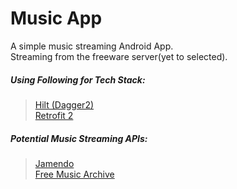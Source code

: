 # Music App
A simple music streaming Android App.
</br>Streaming from the freeware server(yet to selected).

##### Using Following for Tech Stack:
>[Hilt (Dagger2)](https://dagger.dev/hilt/)
</br>[Retrofit 2](https://square.github.io/retrofit/)

##### Potential Music Streaming APIs:
>[Jamendo](https://developer.jamendo.com/v3.0)
</br>[Free Music Archive](https://freemusicarchive.org/)
